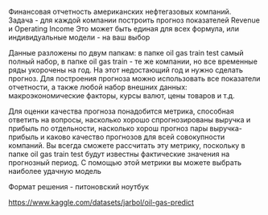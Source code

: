 Финансовая отчетность американских нефтегазовых компаний.  
Задача - для каждой компании построить прогноз показателей Revenue и Operating Income
Это может быть единая для всех формула, или индивидуальные модели - на ваш выбор

Данные разложены по двум папкам: в папке oil gas train test самый полный набор, в папке oil gas train - те же компании, но все временные ряды укорочены на год. На этот недостающий год и нужно сделать прогноз. Для построения прогноза можно использовать все показатели отчетности, а также любой набор внешних данных: макроэкономические факторы, курсы валют, цены товаров и т.д.

Для оценки качества прогноза понадобится метрика, способная ответить на вопросы, насколько хорошо спрогнозированы выручка и прибыль по отдельности, насколько хорош прогноз пары выручка-прибыль и каково качество прогнозов для всей совокупности компаний. Вы всегда сможете рассчитать эту метрику, поскольку в папке oil gas train test будут известны фактические значения на прогнозный период. С помощью этой метрики вы можете выбрать наиболее удачную модель

Формат решения - питоновский ноутбук

https://www.kaggle.com/datasets/jarbol/oil-gas-predict
